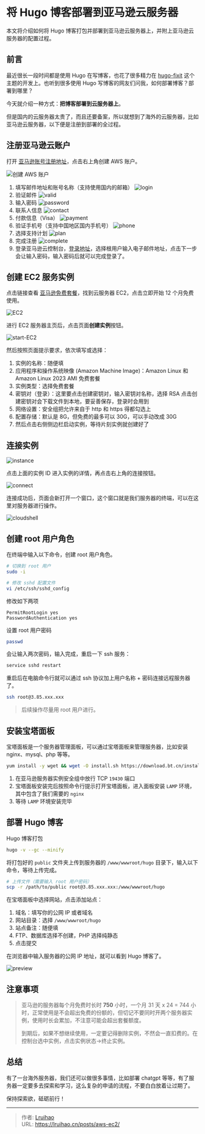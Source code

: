 # 将 Hugo 博客部署到亚马逊云服务器


本文将介绍如何将 Hugo 博客打包并部署到亚马逊云服务器上，并附上亚马逊云服务器的配置过程。

## 前言

最近很长一段时间都是使用 Hugo 在写博客，也花了很多精力在 [hugo-fixit](https://github.com/hugo-fixit/FixIt) 这个主题的开发上。也听到很多使用 Hugo 写博客的网友们问我，如何部署博客？部署到哪里？

今天就介绍一种方式：**把博客部署到云服务器上**。

但是国内的云服务器太贵了，而且还要备案，所以就想到了海外的云服务器，比如亚马逊云服务器，以下便是注册到部署的全过程。

<!--more-->

## 注册亚马逊云账户

打开 [亚马逊账号注册地址](https://aws.amazon.com/cn/free/?sc_channel=seo&sc_campaign=blog0805)，点击右上角创建 AWS 账户。

![创建 AWS 账户](images/23_1693042834.png)

1. 填写邮件地址和账号名称（支持使用国内的邮箱）
   ![login](images/23_1693043425.png)
2. 验证邮件
   ![valid](images/23_1693043626.png)
3. 输入密码
   ![password](images/23_1693043910.png)
4. 联系人信息
   ![contact](images/23_1693044220.png)
5. 付款信息（Visa）
   ![payment](images/23_1693044537.png)
6. 验证手机号（支持中国地区国内手机号）
   ![phone](images/23_1693044806.png)
7. 选择支持计划
   ![plan](images/23_1693045029.png)
8. 完成注册
   ![complete](images/23_1693045100.png)
9. 登录亚马逊云控制台，[登录地址](https://console.aws.amazon.com/console/home)，选择根用户输入电子邮件地址，点击下一步会让输入密码，输入密码后就可以完成登录了。

## 创建 EC2 服务实例

点击链接查看 [亚马逊免费套餐](https://aws.amazon.com/cn/free/?sc_channel=seo&sc_campaign=blog0805)，找到云服务器 EC2，点击立即开始 12 个月免费使用。

![EC2](images/23_1693045572.png)

进行 EC2 服务器主页后，点击页面**创建实例**按钮。

![start-EC2](images/23_1693045780.png)

然后按照页面提示要求，依次填写或选择：

1. 实例的名称：随便填
2. 应用程序和操作系统映像 (Amazon Machine Image)：Amazon Linux 和 Amazon Linux 2023 AMI 免费套餐
3. 实例类型：选择免费套餐
4. 密钥对（登录）：这里要点击创建密钥对，输入密钥对名称，选择 RSA 点击创建密钥对会下载文件到本地，要妥善保存，登录时会用到
5. 网络设置：安全组把允许来自于 http 和 https 得都勾选上
6. 配置存储：默认是 8G，但免费的最多可以 30G，可以手动改成 30G
7. 然后点击右侧侧边栏启动实例，等待片刻实例就创建好了

## 连接实例

![instance](images/23_1693046630.png)

点击上面的实例 ID 进入实例的详情，再点击右上角的连接按钮。

![connect](images/23_1693046822.png)

连接成功后，页面会新打开一个窗口，这个窗口就是我们服务器的终端，可以在这里对服务器进行操作。

![cloudshell](images/23_1693046970.png)

## 创建 root 用户角色

在终端中输入以下命令，创建 root 用户角色。

```bash
# 切换到 root 用户
sudo -i

# 修改 sshd 配置文件
vi /etc/ssh/sshd_config
```

修改如下两项

```text
PermitRootLogin yes
PasswordAuthentication yes
```

设置 root 用户密码

```bash
passwd
```

会让输入两次密码，输入完成，重启一下 ssh 服务：

```bash
service sshd restart
```

重启后在电脑命令行就可以通过 ssh 协议加上用户名称 + 密码连接远程服务器了。

```bash
ssh root@3.85.xxx.xxx
```

> 后续操作尽量用 root 用户进行。

## 安装宝塔面板

宝塔面板是一个服务器管理面板，可以通过宝塔面板来管理服务器，比如安装 nginx、mysql、php 等等。

```bash
yum install -y wget && wget -O install.sh https://download.bt.cn/install/install_6.0.sh && sh install.sh ed8484bec
```

1. 在亚马逊服务器实例安全组中放行 TCP `19430` 端口
2. 宝塔面板安装完后按照命令行提示打开宝塔面板，进入面板安装 `LAMP` 环境，其中包含了我们需要的 `nginx`
3. 等待 `LAMP` 环境安装完毕

## 部署 Hugo 博客

Hugo 博客打包

```bash
hugo -v --gc --minify
```

将打包好的 `public` 文件夹上传到服务器的 `/www/wwwroot/hugo` 目录下，输入以下命令，等待上传完成。

```bash
# 上传文件（需要输入 root 用户密码）
scp -r /path/to/public root@3.85.xxx.xxx:/www/wwwroot/hugo
```

在宝塔面板中选择网站，点击添加站点：

1. 域名：填写你的公网 IP 或者域名
2. 网站目录：选择 `/www/wwwroot/hugo`
3. 站点备注：随便填
4. FTP、数据库选择不创建，PHP 选择纯静态
5. 点击提交

在浏览器中输入服务器的公网 IP 地址，就可以看到 Hugo 博客了。

![preview](images/23_1693050865.png)

## 注意事项

> 亚马逊的服务器每个月免费时长时 **750** 小时，一个月 31 天 x 24 = 744 小时，正常使用是不会超出免费的份额的，但切记不要同时开两个服务器实例，使用时长会累加，不注意可能会超出套餐额度。
>
> 到期后，如果不想继续使用，一定要记得删除实例，不然会一直扣费的。在控制台选中实例，点击实例状态->终止实例。

## 总结

有了一台海外服务器，我们还可以做很多事情，比如部署 chatgpt 等等，有了服务器一定要多去探索和学习，这么复杂的申请的流程，不要白白放着让过期了。

保持探索欲，砥砺前行！


---

> 作者: [Lruihao](https://github.com/Lruihao)  
> URL: https://lruihao.cn/posts/aws-ec2/  

